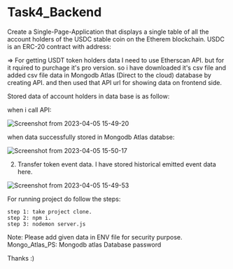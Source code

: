 # Task4_Backend

Create a Single-Page-Application that displays a single table of all the account holders of the USDC stable coin on the Etherem blockchain. USDC is an ERC-20 contract with address:

 => For getting USDT token holders data I need to use Etherscan API. but for it rquired to purchage it's pro version. so i have downloaded it's csv file and added csv file data in Mongodb Atlas (Direct to the cloud) database by creating API. and then used that API url for showing data on frontend side.

Stored data of account holders in data base is as follow:

when i call API:

![Screenshot from 2023-04-05 15-49-20](https://user-images.githubusercontent.com/70260207/230055303-56d1de59-9807-4f4c-8eaf-fc3d07d853a1.png)

when data successfully stored in Mongodb Atlas databse:

![Screenshot from 2023-04-05 15-50-17](https://user-images.githubusercontent.com/70260207/230055324-9645ace0-8bba-4c06-a44d-ddc9a1117542.png)

 2) Transfer token event data. I have stored historical emitted event data here. 


![Screenshot from 2023-04-05 15-49-53](https://user-images.githubusercontent.com/70260207/230055316-640ac365-946e-4c22-8771-230454568a5f.png)


For running project do follow the steps:

```shell 
step 1: take project clone.
step 2: npm i.
step 3: nodemon server.js
```

Note: Please add given data in ENV file for security purpose.
Mongo_Atlas_PS: Mongodb atlas Database password

Thanks :)
